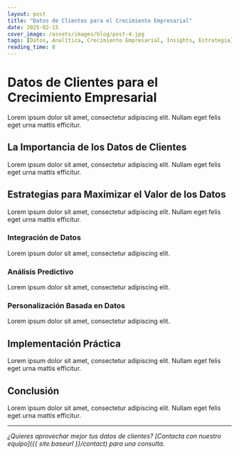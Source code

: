 ```yaml
---
layout: post
title: "Datos de Clientes para el Crecimiento Empresarial"
date: 2025-02-15
cover_image: /assets/images/blog/post-4.jpg
tags: [Datos, Analítica, Crecimiento Empresarial, Insights, Estrategia]
reading_time: 8
---
```


# Datos de Clientes para el Crecimiento Empresarial

Lorem ipsum dolor sit amet, consectetur adipiscing elit. Nullam eget felis eget urna mattis efficitur.

## La Importancia de los Datos de Clientes

Lorem ipsum dolor sit amet, consectetur adipiscing elit. Nullam eget felis eget urna mattis efficitur.

## Estrategias para Maximizar el Valor de los Datos

Lorem ipsum dolor sit amet, consectetur adipiscing elit. Nullam eget felis eget urna mattis efficitur.

### Integración de Datos

Lorem ipsum dolor sit amet, consectetur adipiscing elit.

### Análisis Predictivo

Lorem ipsum dolor sit amet, consectetur adipiscing elit.

### Personalización Basada en Datos

Lorem ipsum dolor sit amet, consectetur adipiscing elit.

## Implementación Práctica

Lorem ipsum dolor sit amet, consectetur adipiscing elit. Nullam eget felis eget urna mattis efficitur.

## Conclusión

Lorem ipsum dolor sit amet, consectetur adipiscing elit. Nullam eget felis eget urna mattis efficitur.

---

*¿Quieres aprovechar mejor tus datos de clientes? [Contacta con nuestro equipo]({{ site.baseurl }}/contact) para una consulta.*